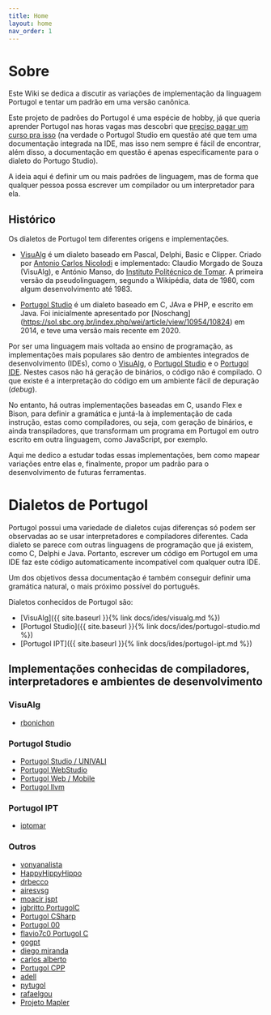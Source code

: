 ```yaml
---
title: Home
layout: home
nav_order: 1
---
```


# Sobre

Este Wiki se dedica a discutir as variações de implementação da linguagem Portugol e tentar um padrão em uma versão canônica.

Este projeto de padrões do Portugol é uma espécie de hobby, já que queria aprender Portugol nas horas vagas mas descobri que [preciso pagar um curso pra isso](https://www.udemy.com/course/programacao-para-iniciantes/?LSNPUBID=fYpq/jRpw*8&ranEAID=fYpq/jRpw*8&ranMID=39197&ranSiteID=fYpq_jRpw.8-jtdZSH71d.tH15H67j_1zQ) (na verdade o Portugol Studio em questão até que tem uma documentação integrada na IDE, mas isso nem sempre é fácil de encontrar, além disso, a documentação em questão é apenas especificamente para o dialeto do Portugo Studio).

A ideia aqui é definir um ou mais padrões de linguagem, mas de forma que qualquer pessoa possa escrever um compilador ou um interpretador para ela.

## Histórico

Os dialetos de Portugol tem diferentes origens e implementações.

- [VisuAlg](https://visualg3.com.br) é um dialeto baseado em Pascal, Delphi, Basic e Clipper. Criado por [Antonio Carlos Nicolodi](https://web.archive.org/web/20180812231444/https://visualg3.com.br/o-professor-antonio/) e implementado: Claudio Morgado de Souza (VisuAlg), e António Manso, do [Instituto Politécnico de Tomar](https://ipt.pt). A primeira versão da pseudolinguagem, segundo a Wikipédia, data de 1980, com algum desenvolvimento até 1983.

- [Portugol Studio](http://lite.acad.univali.br/portugol/) é um dialeto baseado em C, JAva e PHP, e escrito em Java. Foi inicialmente apresentado por [Noschang] (https://sol.sbc.org.br/index.php/wei/article/view/10954/10824) em 2014, e teve uma versão mais recente em 2020.

Por ser uma linguagem mais voltada ao ensino de programação, as implementações mais populares são dentro de ambientes integrados de desenvolvimento (IDEs), como o [VisuAlg](https://visualg3.com.br/baixar-o-visualg3-0/), o [Portugol Studio](https://univali-lite.github.io/Portugol-Studio/) e o [Portugol IDE](http://orion.ipt.pt/~manso/Portugol/download/23/portugol23.zip). Nestes casos não há geração de binários, o código não é compilado. O que existe é a interpretação do código em um ambiente fácil de depuração (_debug_).

No entanto, há outras implementações baseadas em C, usando Flex e Bison, para definir a gramática e juntá-la à implementação de cada instrução, estas como compiladores, ou seja, com geração de binários, e ainda transpiladores, que transformam um programa em Portugol em outro escrito em outra linguagem, como JavaScript, por exemplo.

Aqui me dedico a estudar todas essas implementações, bem como mapear variações entre elas e, finalmente, propor um padrão para o desenvolvimento de futuras ferramentas.

# Dialetos de Portugol

Portugol possui uma variedade de dialetos cujas diferenças só podem ser observadas ao se usar interpretadores e compiladores diferentes. Cada dialeto se parece com outras linguagens de programação que já existem, como C, Delphi e Java. Portanto, escrever um código em Portugol em uma IDE faz este código automaticamente incompatível com qualquer outra IDE.

Um dos objetivos dessa documentação é também conseguir definir uma gramática natural, o mais próximo possível do português.

Dialetos conhecidos de Portugol são:
- [VisuAlg]({{ site.baseurl }}{% link docs/ides/visualg.md %})
- [Portugol Studio]({{ site.baseurl }}{% link docs/ides/portugol-studio.md %})
- [Portugol IPT]({{ site.baseurl }}{% link docs/ides/portugol-ipt.md %})

## Implementações conhecidas de compiladores, interpretadores e ambientes de desenvolvimento

### VisuAlg
- [rbonichon](https://github.com/rbonichon/portugol)

### Portugol Studio
- [Portugol Studio / UNIVALI](https://github.com/UNIVALI-LITE/Portugol-Studio)
- [Portugol WebStudio](https://github.com/dgadelha/Portugol-Webstudio)
- [Portugol Web / Mobile](https://github.com/erickweil/portugolweb)
- [Portugol llvm](https://github.com/bernardo-bruning/portugol-core-llvm)

### Portugol IPT
- [iptomar](https://github.com/iptomar/portugol)

### Outros
- [vonyanalista](https://github.com/vinyanalista/portugol)
- [HappyHippyHippo](https://github.com/HappyHippyHippo/portugol)
- [drbecco](https://github.com/drbeco/portugol)
- [airesvsg](https://github.com/airesvsg/portugol-editor)
- [moacir jspt](https://github.com/moacir/jspt)
- [jgbritto PortugolC](https://github.com/jgbrittos/PortugolC)
- [Portugol CSharp](https://github.com/AlbertoMonteiro/Portugol-with-CSharp)
- [Portugol 00](https://github.com/JonSilvestrini/PortugolOO-Core)
- [flavio7c0 Portugol C](https://github.com/flavio7co/portugol-c)
- [gogpt](https://github.com/alexgarzao/gogpt-interpreter)
- [diego miranda](https://github.com/diego-miranda-ng/portugol_interpreter)
- [carlos alberto](https://github.com/CarlosAlbertoUFS/Portugol)
- [Portugol CPP](https://github.com/viclen/portugol-cpp)
- [adell](https://github.com/adell/portugol)
- [pytugol](https://github.com/omadson/pytugol)
- [rafaelgou](https://github.com/rafaelgou/gpt)
- [Projeto Mapler](https://github.com/Projeto-Mapler)
